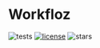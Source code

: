 # Workfloz

![tests](https://github.com/maejam/Workfloz/actions/workflows/_tests.yml/badge.svg?branch=main)
[![license](https://badgen.net/static/License/GPLv3+/green)](https://www.gnu.org/licenses/gpl-3.0)
![stars](https://badgen.net/github/stars/maejam/Workfloz?icon=github)

